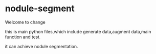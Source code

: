 # nodule-segment
Welcome to change

this is main python files,which include generate data,augment data,main function and test.

it can achieve nodule segmentation.


